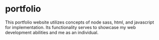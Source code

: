 # portfolio
This portfolio website utilizes concepts of node sass, html, and javascript for implementation. Its functionality serves to showcase my web development abilities and me as an individual.
